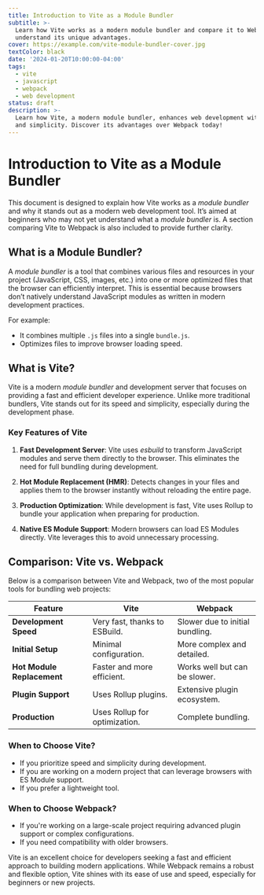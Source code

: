 ```yaml
---
title: Introduction to Vite as a Module Bundler
subtitle: >-
  Learn how Vite works as a modern module bundler and compare it to Webpack to
  understand its unique advantages.
cover: https://example.com/vite-module-bundler-cover.jpg
textColor: black
date: '2024-01-20T10:00:00-04:00'
tags:
  - vite
  - javascript
  - webpack
  - web development
status: draft
description: >-
  Learn how Vite, a modern module bundler, enhances web development with speed
  and simplicity. Discover its advantages over Webpack today!
---
```

# Introduction to Vite as a Module Bundler

This document is designed to explain how Vite works as a *module bundler* and why it stands out as a modern web development tool. It’s aimed at beginners who may not yet understand what a *module bundler* is. A section comparing Vite to Webpack is also included to provide further clarity.

## What is a Module Bundler?

A *module bundler* is a tool that combines various files and resources in your project (JavaScript, CSS, images, etc.) into one or more optimized files that the browser can efficiently interpret. This is essential because browsers don’t natively understand JavaScript modules as written in modern development practices.

For example:
- It combines multiple `.js` files into a single `bundle.js`.
- Optimizes files to improve browser loading speed.

## What is Vite?

Vite is a modern *module bundler* and development server that focuses on providing a fast and efficient developer experience. Unlike more traditional bundlers, Vite stands out for its speed and simplicity, especially during the development phase.

### Key Features of Vite

1. **Fast Development Server**: Vite uses *esbuild* to transform JavaScript modules and serve them directly to the browser. This eliminates the need for full bundling during development.
   
2. **Hot Module Replacement (HMR)**: Detects changes in your files and applies them to the browser instantly without reloading the entire page.

3. **Production Optimization**: While development is fast, Vite uses Rollup to bundle your application when preparing for production.

4. **Native ES Module Support**: Modern browsers can load ES Modules directly. Vite leverages this to avoid unnecessary processing.

## Comparison: Vite vs. Webpack

Below is a comparison between Vite and Webpack, two of the most popular tools for bundling web projects:

| Feature                  | Vite                         | Webpack                     |
|--------------------------|------------------------------|-----------------------------|
| **Development Speed**    | Very fast, thanks to ESBuild.| Slower due to initial bundling. |
| **Initial Setup**        | Minimal configuration.       | More complex and detailed.  |
| **Hot Module Replacement** | Faster and more efficient.   | Works well but can be slower. |
| **Plugin Support**       | Uses Rollup plugins.         | Extensive plugin ecosystem. |
| **Production**           | Uses Rollup for optimization.| Complete bundling.          |

### When to Choose Vite?

- If you prioritize speed and simplicity during development.
- If you are working on a modern project that can leverage browsers with ES Module support.
- If you prefer a lightweight tool.

### When to Choose Webpack?

- If you're working on a large-scale project requiring advanced plugin support or complex configurations.
- If you need compatibility with older browsers.

Vite is an excellent choice for developers seeking a fast and efficient approach to building modern applications. While Webpack remains a robust and flexible option, Vite shines with its ease of use and speed, especially for beginners or new projects.
